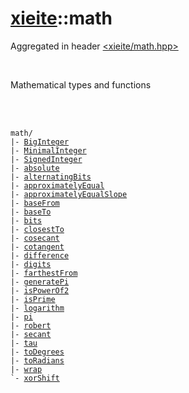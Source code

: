 # [xieite](../README.md)::math
Aggregated in header [<xieite/math.hpp>](../include/xieite/math.hpp)

<br/>

Mathematical types and functions

<br/><br/>

<pre><code>math/
|- <a href="./math/BigInteger.md">BigInteger</a>
|- <a href="./math/MinimalInteger.md">MinimalInteger</a>
|- <a href="./math/SignedInteger.md">SignedInteger</a>
|- <a href="./math/absolute.md">absolute</a>
|- <a href="./math/alternatingBits.md">alternatingBits</a>
|- <a href="./math/approximatelyEqual.md">approximatelyEqual</a>
|- <a href="./math/approximatelyEqualSlope.md">approximatelyEqualSlope</a>
|- <a href="./math/baseFrom.md">baseFrom</a>
|- <a href="./math/baseTo.md">baseTo</a>
|- <a href="./math/bits.md">bits</a>
|- <a href="./math/closestTo.md">closestTo</a>
|- <a href="./math/cosecant.md">cosecant</a>
|- <a href="./math/cotangent.md">cotangent</a>
|- <a href="./math/difference.md">difference</a>
|- <a href="./math/digits.md">digits</a>
|- <a href="./math/farthestFrom.md">farthestFrom</a>
|- <a href="./math/generatePi.md">generatePi</a>
|- <a href="./math/isPowerOf2.md">isPowerOf2</a>
|- <a href="./math/isPrime.md">isPrime</a>
|- <a href="./math/logarithm.md">logarithm</a>
|- <a href="./math/pi.md">pi</a>
|- <a href="./math/robert.md">robert</a>
|- <a href="./math/secant.md">secant</a>
|- <a href="./math/tau.md">tau</a>
|- <a href="./math/toDegrees.md">toDegrees</a>
|- <a href="./math/toRadians.md">toRadians</a>
|- <a href="./math/wrap.md">wrap</a>
`- <a href="./math/xorShift.md">xorShift</a>
</code></pre>
